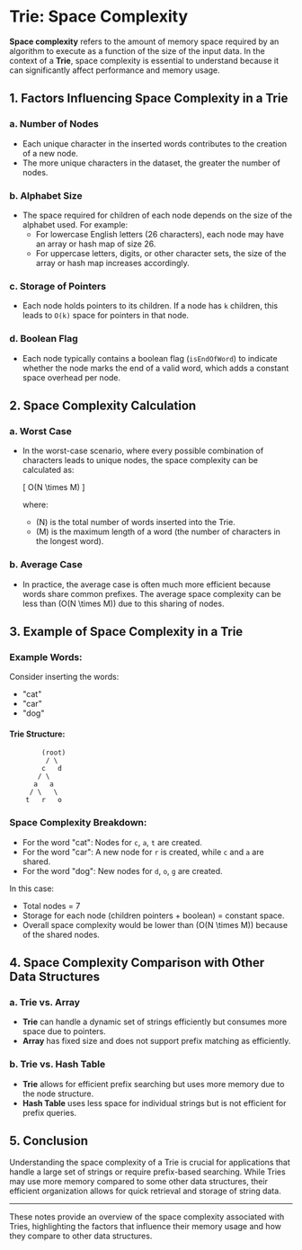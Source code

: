 # **Trie: Space Complexity**

**Space complexity** refers to the amount of memory space required by an algorithm to execute as a function of the size of the input data. In the context of a **Trie**, space complexity is essential to understand because it can significantly affect performance and memory usage.

## **1. Factors Influencing Space Complexity in a Trie**

### **a. Number of Nodes**
- Each unique character in the inserted words contributes to the creation of a new node.
- The more unique characters in the dataset, the greater the number of nodes.

### **b. Alphabet Size**
- The space required for children of each node depends on the size of the alphabet used. For example:
  - For lowercase English letters (26 characters), each node may have an array or hash map of size 26.
  - For uppercase letters, digits, or other character sets, the size of the array or hash map increases accordingly.

### **c. Storage of Pointers**
- Each node holds pointers to its children. If a node has `k` children, this leads to `O(k)` space for pointers in that node.
  
### **d. Boolean Flag**
- Each node typically contains a boolean flag (`isEndOfWord`) to indicate whether the node marks the end of a valid word, which adds a constant space overhead per node.

## **2. Space Complexity Calculation**

### **a. Worst Case**
- In the worst-case scenario, where every possible combination of characters leads to unique nodes, the space complexity can be calculated as:
  
  \[
  O(N \times M)
  \]
  
  where:
  - \(N\) is the total number of words inserted into the Trie.
  - \(M\) is the maximum length of a word (the number of characters in the longest word).

### **b. Average Case**
- In practice, the average case is often much more efficient because words share common prefixes. The average space complexity can be less than \(O(N \times M)\) due to this sharing of nodes.

## **3. Example of Space Complexity in a Trie**

### **Example Words:**
Consider inserting the words:
- "cat"
- "car"
- "dog"

#### **Trie Structure:**
```plaintext
        (root)
         / \
        c   d
       / \
      a   a
     / \   \
    t   r   o
```

### **Space Complexity Breakdown:**
- For the word "cat": Nodes for `c`, `a`, `t` are created.
- For the word "car": A new node for `r` is created, while `c` and `a` are shared.
- For the word "dog": New nodes for `d`, `o`, `g` are created.

In this case:
- Total nodes = 7
- Storage for each node (children pointers + boolean) = constant space.
- Overall space complexity would be lower than \(O(N \times M)\) because of the shared nodes.

## **4. Space Complexity Comparison with Other Data Structures**

### **a. Trie vs. Array**
- **Trie** can handle a dynamic set of strings efficiently but consumes more space due to pointers.
- **Array** has fixed size and does not support prefix matching as efficiently.

### **b. Trie vs. Hash Table**
- **Trie** allows for efficient prefix searching but uses more memory due to the node structure.
- **Hash Table** uses less space for individual strings but is not efficient for prefix queries.

## **5. Conclusion**
Understanding the space complexity of a Trie is crucial for applications that handle a large set of strings or require prefix-based searching. While Tries may use more memory compared to some other data structures, their efficient organization allows for quick retrieval and storage of string data.

--- 

These notes provide an overview of the space complexity associated with Tries, highlighting the factors that influence their memory usage and how they compare to other data structures.
